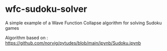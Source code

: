# wfc-sudoku-solver
A simple example of a Wave Function Collapse algorithm for solving Sudoku games

Algorithm based on : https://github.com/norvig/pytudes/blob/main/ipynb/Sudoku.ipynb
